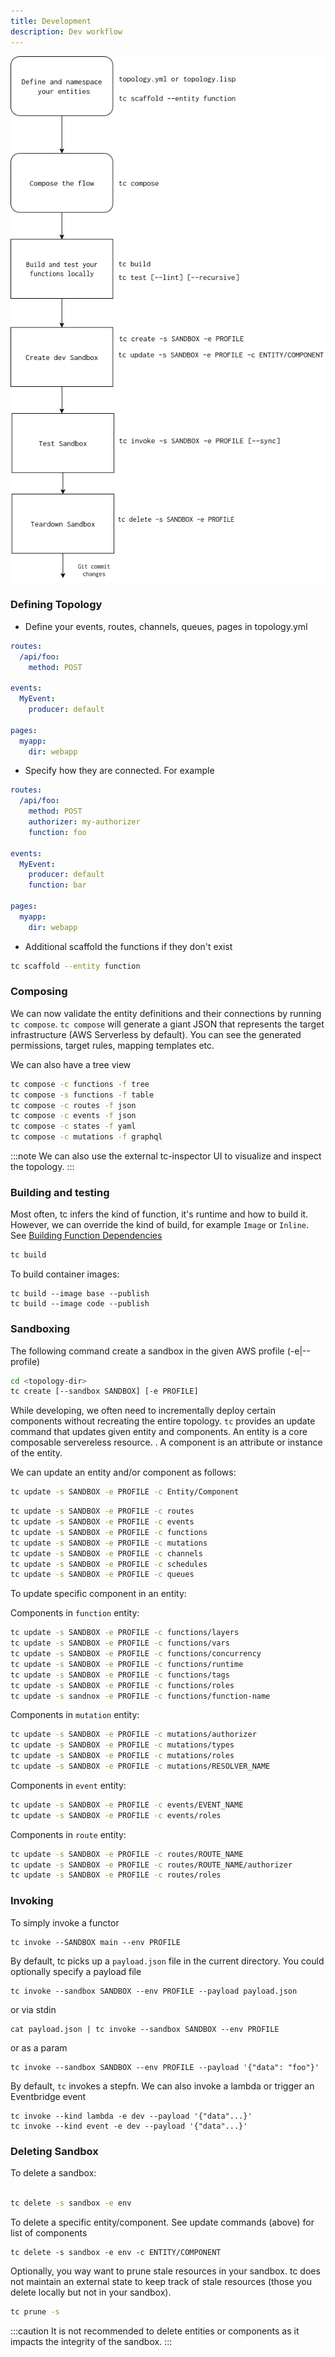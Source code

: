 ```yaml
---
title: Development
description: Dev workflow
---
```


[![Dev image]][Dev source]

[Dev image]: ../../../assets/dev.png
[Dev source]: ../../../assets/dev.png

### Defining Topology

- Define your events, routes, channels, queues, pages in topology.yml
```yaml
routes:
  /api/foo:
    method: POST

events:
  MyEvent:
    producer: default

pages:
  myapp:
    dir: webapp
```

- Specify how they are connected. For example

```yaml
routes:
  /api/foo:
    method: POST
    authorizer: my-authorizer
    function: foo

events:
  MyEvent:
    producer: default
    function: bar

pages:
  myapp:
    dir: webapp
```

- Additional scaffold the functions if they don't exist

```sh
tc scaffold --entity function
```

### Composing

We can now validate the entity definitions and their connections by running `tc compose`.
`tc compose` will generate a giant JSON that represents the target infrastructure (AWS Serverless by default).
You can see the generated permissions, target rules, mapping templates etc.

We can also have a tree view

```sh
tc compose -c functions -f tree
tc compose -s functions -f table
tc compose -c routes -f json
tc compose -c events -f json
tc compose -c states -f yaml
tc compose -c mutations -f graphql
```

:::note
We can also use the external tc-inspector UI to visualize and inspect the topology.
:::

### Building and testing

Most often, tc infers the kind of function, it's runtime and how to build it. However, we can override the kind of build, for example `Image` or `Inline`. See [Building Function Dependencies](/entities/functions#dependencies)

```sh
tc build
```

To build container images:

```
tc build --image base --publish
tc build --image code --publish
```

### Sandboxing


The following command create a sandbox in the given AWS profile (-e|--profile)

```sh
cd <topology-dir>
tc create [--sandbox SANDBOX] [-e PROFILE]
```

While developing, we often need to incrementally deploy certain components without recreating the entire topology. `tc` provides an update command that updates given entity and components.
An entity is a core composable servereless resource. . A component is an attribute or instance of the entity.


We can update an entity and/or component as follows:

```sh
tc update -s SANDBOX -e PROFILE -c Entity/Component

```

```sh
tc update -s SANDBOX -e PROFILE -c routes
tc update -s SANDBOX -e PROFILE -c events
tc update -s SANDBOX -e PROFILE -c functions
tc update -s SANDBOX -e PROFILE -c mutations
tc update -s SANDBOX -e PROFILE -c channels
tc update -s SANDBOX -e PROFILE -c schedules
tc update -s SANDBOX -e PROFILE -c queues
```

To update specific component in an entity:

Components in `function` entity:

```sh
tc update -s SANDBOX -e PROFILE -c functions/layers
tc update -s SANDBOX -e PROFILE -c functions/vars
tc update -s SANDBOX -e PROFILE -c functions/concurrency
tc update -s SANDBOX -e PROFILE -c functions/runtime
tc update -s SANDBOX -e PROFILE -c functions/tags
tc update -s SANDBOX -e PROFILE -c functions/roles
tc update -s sandnox -e PROFILE -c functions/function-name
```

Components in `mutation` entity:

```sh
tc update -s SANDBOX -e PROFILE -c mutations/authorizer
tc update -s SANDBOX -e PROFILE -c mutations/types
tc update -s SANDBOX -e PROFILE -c mutations/roles
tc update -s SANDBOX -e PROFILE -c mutations/RESOLVER_NAME
```

Components in `event` entity:

```sh
tc update -s SANDBOX -e PROFILE -c events/EVENT_NAME
tc update -s SANDBOX -e PROFILE -c events/roles
```

Components in `route` entity:

```sh
tc update -s SANDBOX -e PROFILE -c routes/ROUTE_NAME
tc update -s SANDBOX -e PROFILE -c routes/ROUTE_NAME/authorizer
tc update -s SANDBOX -e PROFILE -c routes/roles
```

### Invoking


To simply invoke a functor

```
tc invoke --SANDBOX main --env PROFILE
```
By default, tc picks up a `payload.json` file in the current directory. You could optionally specify a payload file

```
tc invoke --sandbox SANDBOX --env PROFILE --payload payload.json
```

or via stdin
```
cat payload.json | tc invoke --sandbox SANDBOX --env PROFILE
```

or as a param
```
tc invoke --sandbox SANDBOX --env PROFILE --payload '{"data": "foo"}'
```

By default, `tc` invokes a stepfn. We can also invoke a lambda or trigger an Eventbridge event

```
tc invoke --kind lambda -e dev --payload '{"data"...}'
tc invoke --kind event -e dev --payload '{"data"...}'
```


### Deleting Sandbox

To delete a sandbox:

```sh

tc delete -s sandbox -e env
```

To delete a specific entity/component. See update commands (above) for list of components

```
tc delete -s sandbox -e env -c ENTITY/COMPONENT
```

Optionally, you way want to prune stale resources in your sandbox. tc does not maintain an external state to keep track of stale resources (those you delete locally but not in your sandbox).

```sh
tc prune -s
```

:::caution
It is not recommended to delete entities or components as it impacts the integrity of the sandbox.
:::
